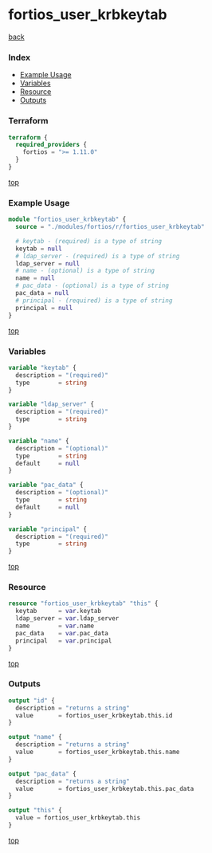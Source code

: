 # fortios_user_krbkeytab

[back](../fortios.md)

### Index

- [Example Usage](#example-usage)
- [Variables](#variables)
- [Resource](#resource)
- [Outputs](#outputs)

### Terraform

```terraform
terraform {
  required_providers {
    fortios = ">= 1.11.0"
  }
}
```

[top](#index)

### Example Usage

```terraform
module "fortios_user_krbkeytab" {
  source = "./modules/fortios/r/fortios_user_krbkeytab"

  # keytab - (required) is a type of string
  keytab = null
  # ldap_server - (required) is a type of string
  ldap_server = null
  # name - (optional) is a type of string
  name = null
  # pac_data - (optional) is a type of string
  pac_data = null
  # principal - (required) is a type of string
  principal = null
}
```

[top](#index)

### Variables

```terraform
variable "keytab" {
  description = "(required)"
  type        = string
}

variable "ldap_server" {
  description = "(required)"
  type        = string
}

variable "name" {
  description = "(optional)"
  type        = string
  default     = null
}

variable "pac_data" {
  description = "(optional)"
  type        = string
  default     = null
}

variable "principal" {
  description = "(required)"
  type        = string
}
```

[top](#index)

### Resource

```terraform
resource "fortios_user_krbkeytab" "this" {
  keytab      = var.keytab
  ldap_server = var.ldap_server
  name        = var.name
  pac_data    = var.pac_data
  principal   = var.principal
}
```

[top](#index)

### Outputs

```terraform
output "id" {
  description = "returns a string"
  value       = fortios_user_krbkeytab.this.id
}

output "name" {
  description = "returns a string"
  value       = fortios_user_krbkeytab.this.name
}

output "pac_data" {
  description = "returns a string"
  value       = fortios_user_krbkeytab.this.pac_data
}

output "this" {
  value = fortios_user_krbkeytab.this
}
```

[top](#index)